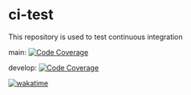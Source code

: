 # ci-test
This repository is used to test continuous integration

main: [![Code Coverage](https://github.com/FilippoVissani/ci-test/actions/workflows/code-coverage.yml/badge.svg?branch=main)](https://github.com/FilippoVissani/ci-test/actions/workflows/code-coverage.yml)

develop: [![Code Coverage](https://github.com/FilippoVissani/ci-test/actions/workflows/code-coverage.yml/badge.svg?branch=develop)](https://github.com/FilippoVissani/ci-test/actions/workflows/code-coverage.yml)

[![wakatime](https://wakatime.com/badge/github/FilippoVissani/ci-test.svg)](https://wakatime.com/badge/github/FilippoVissani/ci-test)